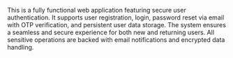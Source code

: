 This is a fully functional web application featuring secure user authentication. It supports user registration, login, password reset via email with OTP verification, and persistent user data storage. The system ensures a seamless and secure experience for both new and returning users. All sensitive operations are backed with email notifications and encrypted data handling.
